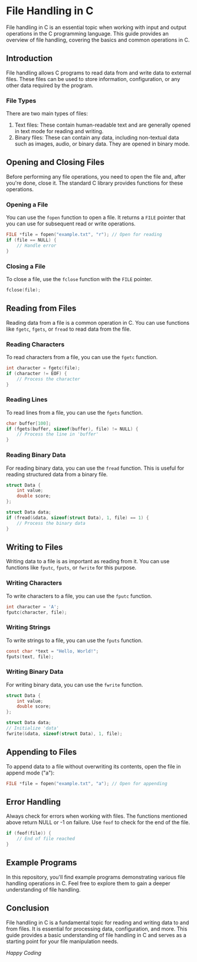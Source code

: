 # File Handling in C

File handling in C is an essential topic when working with input and output operations in the C programming language. This guide provides an overview of file handling, covering the basics and common operations in C.

## Introduction

File handling allows C programs to read data from and write data to external files. These files can be used to store information, configuration, or any other data required by the program.

### File Types

There are two main types of files:

1. Text files: These contain human-readable text and are generally opened in text mode for reading and writing.
2. Binary files: These can contain any data, including non-textual data such as images, audio, or binary data. They are opened in binary mode.

## Opening and Closing Files

Before performing any file operations, you need to open the file and, after you're done, close it. The standard C library provides functions for these operations.

### Opening a File

You can use the `fopen` function to open a file. It returns a `FILE` pointer that you can use for subsequent read or write operations.

```c
FILE *file = fopen("example.txt", "r"); // Open for reading
if (file == NULL) {
    // Handle error
}
```

### Closing a File

To close a file, use the `fclose` function with the `FILE` pointer.

```c
fclose(file);
```

## Reading from Files

Reading data from a file is a common operation in C. You can use functions like `fgetc`, `fgets`, or `fread` to read data from the file.

### Reading Characters

To read characters from a file, you can use the `fgetc` function.

```c
int character = fgetc(file);
if (character != EOF) {
    // Process the character
}
```

### Reading Lines

To read lines from a file, you can use the `fgets` function.

```c
char buffer[100];
if (fgets(buffer, sizeof(buffer), file) != NULL) {
    // Process the line in 'buffer'
}
```

### Reading Binary Data

For reading binary data, you can use the `fread` function. This is useful for reading structured data from a binary file.

```c
struct Data {
    int value;
    double score;
};

struct Data data;
if (fread(&data, sizeof(struct Data), 1, file) == 1) {
    // Process the binary data
}
```

## Writing to Files

Writing data to a file is as important as reading from it. You can use functions like `fputc`, `fputs`, or `fwrite` for this purpose.

### Writing Characters

To write characters to a file, you can use the `fputc` function.

```c
int character = 'A';
fputc(character, file);
```

### Writing Strings

To write strings to a file, you can use the `fputs` function.

```c
const char *text = "Hello, World!";
fputs(text, file);
```

### Writing Binary Data

For writing binary data, you can use the `fwrite` function.

```c
struct Data {
    int value;
    double score;
};

struct Data data;
// Initialize 'data'
fwrite(&data, sizeof(struct Data), 1, file);
```

## Appending to Files

To append data to a file without overwriting its contents, open the file in append mode ("a"):

```c
FILE *file = fopen("example.txt", "a"); // Open for appending
```

## Error Handling

Always check for errors when working with files. The functions mentioned above return NULL or -1 on failure. Use `feof` to check for the end of the file.

```c
if (feof(file)) {
    // End of file reached
}
```

## Example Programs

In this repository, you'll find example programs demonstrating various file handling operations in C. Feel free to explore them to gain a deeper understanding of file handling.

## Conclusion

File handling in C is a fundamental topic for reading and writing data to and from files. It is essential for processing data, configuration, and more. This guide provides a basic understanding of file handling in C and serves as a starting point for your file manipulation needs.

*Happy Coding*
